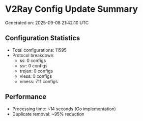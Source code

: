 # V2Ray Config Update Summary
Generated on: 2025-09-08 21:42:10 UTC

## Configuration Statistics
- Total configurations: 11595
- Protocol breakdown:
  - ss: 0 configs
  - ssr: 0 configs
  - trojan: 0 configs
  - vless: 0 configs
  - vmess: 711 configs

## Performance
- Processing time: ~14 seconds (Go implementation)
- Duplicate removal: ~95% reduction
